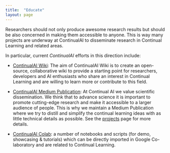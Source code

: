 ```yaml
---
title:  "Educate"
layout: page
---
```


Researchers should not only produce awesome research results but should be also concerned in making them accessible to anyone. This is way many projects are underway at ContinualAI to disseminate research in Continual Learning and related areas.

In particular, current *ContinualAI* efforts in this direction include:

- [ContinualAI Wiki](https://wiki.continualai.org/): The aim of ContinualAI Wiki is to create an open-source, collaborative wiki to provide a starting point for researchers, developers and AI enthusiasts who share an interest in Continual Learning and are willing to learn more or contribute to this field.

- [ContinualAI Medium Publication](https://medium.com/continual-ai): At Continual AI we value scientific dissemination. We think that to advance science it is important to promote cutting-edge research and make it accessible to a larger audience of people. This is why we maintain a Medium Publication where we try to distill and simplify the continual learning ideas with as little technical details as possible. See the [projects](www.continualai.org/projects) page for more details.

- [ContinualAI Colab](https://github.com/ContinualAI/colab): a number of notebooks and scripts (for demo, showcasing & tutorials) which can be directly imported in Google Co-laboratory and are related to Continual Learning.
